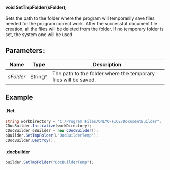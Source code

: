 #### void SetTmpFolder(sFolder);

Sets the path to the folder where the program will temporarily save files needed for the program correct work. After the successful document file creation, all the files will be deleted from the folder. If no temporary folder is set, the system one will be used.

## Parameters:

| Name      | Type    | Description                                                     |
| --------- | ------- | --------------------------------------------------------------- |
| *sFolder* | String^ | The path to the folder where the temporary files will be saved. |

## Example

#### .Net

```c#
string workDirectory = "C:/Program Files/ONLYOFFICE/DocumentBuilder";
CDocBuilder.Initialize(workDirectory);
CDocBuilder oBuilder = new CDocBuilder();
oBuilder.SetTmpFolder(L"DocBuilderTemp");
CDocBuilder.Destroy();
```

#### .docbuilder

```js
builder.SetTmpFolder("DocBuilderTemp");
```
